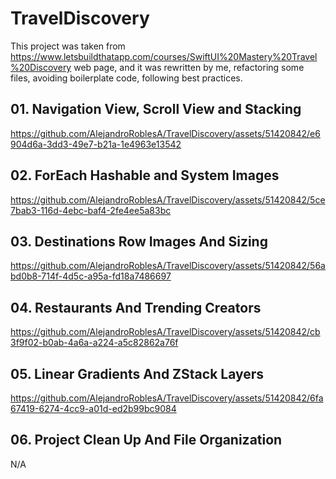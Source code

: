 # TravelDiscovery
This project was taken from https://www.letsbuildthatapp.com/courses/SwiftUI%20Mastery%20Travel%20Discovery web page, and it was rewritten by me, refactoring some files, avoiding boilerplate code, following best practices.

## 01. Navigation View,  Scroll View and Stacking
https://github.com/AlejandroRoblesA/TravelDiscovery/assets/51420842/e6904d6a-3dd3-49e7-b21a-1e4963e13542

## 02. ForEach Hashable and System Images
https://github.com/AlejandroRoblesA/TravelDiscovery/assets/51420842/5ce7bab3-116d-4ebc-baf4-2fe4ee5a83bc

## 03. Destinations Row Images And Sizing
https://github.com/AlejandroRoblesA/TravelDiscovery/assets/51420842/56abd0b8-714f-4d5c-a95a-fd18a7486697

## 04. Restaurants And Trending Creators
https://github.com/AlejandroRoblesA/TravelDiscovery/assets/51420842/cb3f9f02-b0ab-4a6a-a224-a5c82862a76f

## 05. Linear Gradients And  ZStack Layers
https://github.com/AlejandroRoblesA/TravelDiscovery/assets/51420842/6fa67419-6274-4cc9-a01d-ed2b99bc9084

## 06. Project Clean Up And File Organization
N/A
